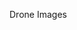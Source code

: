 <SectionHR>Drone Images</SectionHR>

<ImageGallery :images="[
    { thumbnail: '/images/thumb_Top3.webp', full: '/images/Top3.webp' },
    { thumbnail: '/images/thumb_bluffton2.webp', full: '/images/bluffton2.webp' },
    { thumbnail: '/images/thumb_studioTop.webp', full: '/images/studioTop.webp' },
    { thumbnail: '/images/thumb_woahTop.webp', full: '/images/woahTop.webp' },
    { thumbnail: '/images/thumb_SavannahArtSchool.webp', full: '/images/SavannahArtSchool.webp' },
    { thumbnail: '/images/thumb_ar_cabin.webp', full: '/images/ar_cabin.webp' },
    { thumbnail: '/images/thumb_ar_cabin2.webp', full: '/images/ar_cabin2.webp' },
    { thumbnail: '/images/thumb_homestead.webp', full: '/images/homestead.webp' },
    { thumbnail: '/images/thumb_skyline.webp', full: '/images/skyline.webp' },
    { thumbnail: '/images/thumb_wasilla.webp', full: '/images/wasilla.webp' },
]" />

<script setup>
import { SectionHR, ImageGallery } from '@/elements';
</script>
